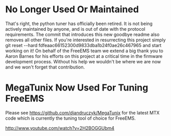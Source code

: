 # No Longer Used Or Maintained

That's right, the python tuner has officially been retired. It is not being actively maintained by anyone, and is out of date with the protocol requirements. The commit that introduces this new goodbye readme also removes all other files. If you're interested in resurrecting this project simply git reset --hard fdfeaac66152300d9833dba1b24f0ae26c467965 and start working on it! On behalf of the FreeEMS team we extend a big thank you to Aaron Barnes for his efforts on this project at a critical time in the firmware development process. Without his help we wouldn't be where we are now and we won't forget that contribution.

# MegaTunix Now Used For Tuning FreeEMS

Please see https://github.com/djandruczyk/MegaTunix for the latest MTX code which is currently the tuning tool of choice for FreeEMS.

http://www.youtube.com/watch?v=2H2BOGGUbm4

